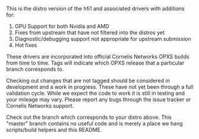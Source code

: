 This is the distro version of the hfi1 and associated drivers with additions
for:

1) GPU Support for both Nvidia and AMD
2) Fixes from upstream that have not filtered into the distros yet
3) Diagnostic/debugging support not appropriate for upstream submission
4) Hot fixes

These drivers are incorporated into official Cornelis Networks OPXS builds from
time to time. Tags will indicate which OPXS release that a particular branch
corresponds to. 

Checking out changes that are not tagged should be considered in
development and a work in progress. These have not yet been through a full
validation cycle. While we expect the code to work it is still in testing and
your mileage may vary. Please report any bugs through the issue tracker or
Cornelis Networks support.

Check out the branch which corresponds to your distro above. This "master"
branch contains no useful code and is merely a place we hang scripts/build
helpers and this README.
